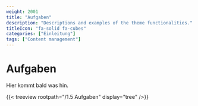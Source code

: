 ```yaml
---
weight: 2001
title: "Aufgaben"
description: "Descriptions and examples of the theme functionalities."
titleIcon: "fa-solid fa-cubes"
categories: ["Einleitung"]
tags: ["Content management"]
---
```


# Aufgaben

Hier kommt bald was hin.

{{< treeview
    rootpath="/1.5 Aufgaben"
    display="tree"
/>}}